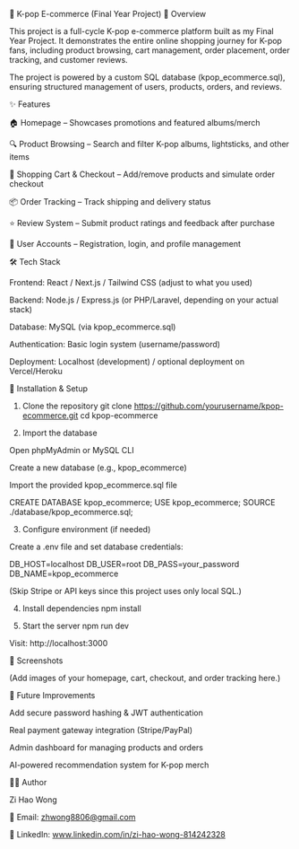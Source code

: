 🛒 K-pop E-commerce (Final Year Project)
📌 Overview

This project is a full-cycle K-pop e-commerce platform built as my Final Year Project. It demonstrates the entire online shopping journey for K-pop fans, including product browsing, cart management, order placement, order tracking, and customer reviews.

The project is powered by a custom SQL database (kpop_ecommerce.sql), ensuring structured management of users, products, orders, and reviews.

✨ Features

🏠 Homepage – Showcases promotions and featured albums/merch

🔍 Product Browsing – Search and filter K-pop albums, lightsticks, and other items

🛒 Shopping Cart & Checkout – Add/remove products and simulate order checkout

📦 Order Tracking – Track shipping and delivery status

⭐ Review System – Submit product ratings and feedback after purchase

👤 User Accounts – Registration, login, and profile management

🛠️ Tech Stack

Frontend: React / Next.js / Tailwind CSS (adjust to what you used)

Backend: Node.js / Express.js (or PHP/Laravel, depending on your actual stack)

Database: MySQL (via kpop_ecommerce.sql)

Authentication: Basic login system (username/password)

Deployment: Localhost (development) / optional deployment on Vercel/Heroku

🚀 Installation & Setup
1. Clone the repository
git clone https://github.com/yourusername/kpop-ecommerce.git
cd kpop-ecommerce

2. Import the database

Open phpMyAdmin or MySQL CLI

Create a new database (e.g., kpop_ecommerce)

Import the provided kpop_ecommerce.sql file

CREATE DATABASE kpop_ecommerce;
USE kpop_ecommerce;
SOURCE ./database/kpop_ecommerce.sql;

3. Configure environment (if needed)

Create a .env file and set database credentials:

DB_HOST=localhost
DB_USER=root
DB_PASS=your_password
DB_NAME=kpop_ecommerce


(Skip Stripe or API keys since this project uses only local SQL.)

4. Install dependencies
npm install

5. Start the server
npm run dev


Visit: http://localhost:3000

📸 Screenshots

(Add images of your homepage, cart, checkout, and order tracking here.)

🔮 Future Improvements

Add secure password hashing & JWT authentication

Real payment gateway integration (Stripe/PayPal)

Admin dashboard for managing products and orders

AI-powered recommendation system for K-pop merch

👩‍💻 Author

Zi Hao Wong

📧 Email: zhwong8806@gmail.com

🔗 LinkedIn: www.linkedin.com/in/zi-hao-wong-814242328
